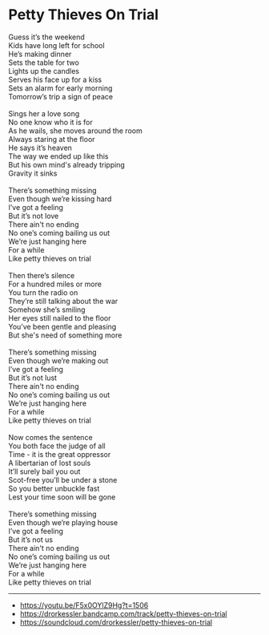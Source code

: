 # Petty Thieves On Trial

Guess it’s the weekend\
Kids have long left for school\
He’s making dinner\
Sets the table for two\
Lights up the candles\
Serves his face up for a kiss\
Sets an alarm for early morning\
Tomorrow’s trip a sign of peace \
\
Sings her a love song\
No one know who it is for\
As he wails, she moves around the room\
Always staring at the floor\
He says it’s heaven\
The way we ended up like this\
But his own mind's already tripping\
Gravity it sinks\
\
There’s something missing\
Even though we’re kissing hard\
I’ve got a feeling\
But it’s not love\
There ain't no ending\
No one’s coming bailing us out\
We’re just hanging here\
For a while \
Like petty thieves on trial\
\
Then there’s silence\
For a hundred miles or more\
You turn the radio on\
They’re still talking about the war\
Somehow she’s smiling\
Her eyes still nailed to the floor\
You’ve been gentle and pleasing\
But she's need of something more\
\
There’s something missing\
Even though we’re making out\
I’ve got a feeling\
But it’s not lust\
There ain't no ending\
No one’s coming bailing us out\
We’re just hanging here\
For a while \
Like petty thieves on trial\
\
Now comes the sentence\
You both face the judge of all\
Time - it is the great oppressor\
A libertarian of lost souls\
It’ll surely bail you out\
Scot-free you’ll be under a stone\
So you better unbuckle fast \
Lest your time soon will be gone\
\
There’s something missing\
Even though we’re playing house\
I’ve got a feeling\
But it’s not us\
There ain't no ending\
No one’s coming bailing us out\
We’re just hanging here\
For a while \
Like petty thieves on trial

---
- https://youtu.be/F5x0OYlZ9Hg?t=1506
- https://drorkessler.bandcamp.com/track/petty-thieves-on-trial
- https://soundcloud.com/drorkessler/petty-thieves-on-trial
